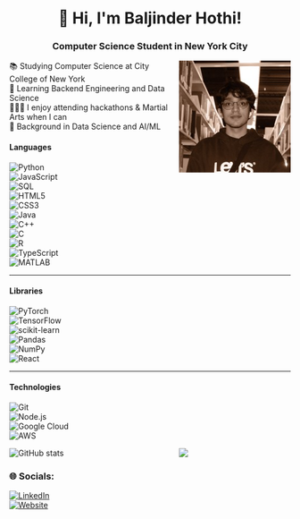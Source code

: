 <h1 align="center">👋 Hi, I'm Baljinder Hothi!</h1>
<h3 align="center">Computer Science Student in New York City</h3>
<img align="right" alt="coding" width="200" src="./baljinder.jpeg">

📚 Studying Computer Science at City College of New York <br>
💭 Learning Backend Engineering and Data Science <br> 
🧑🏽‍💻 I enjoy attending hackathons & Martial Arts when I can <br>
🧠 Background in Data Science and AI/ML 


#### **Languages**  
![Python](https://img.shields.io/badge/python-3670A0?style=for-the-badge&logo=python&logoColor=ffdd54)  
![JavaScript](https://img.shields.io/badge/javascript-%23323330.svg?style=for-the-badge&logo=javascript&logoColor=%23F7DF1E)  
![SQL](https://img.shields.io/badge/sql-%2300f.svg?style=for-the-badge&logo=MicrosoftSQLServer&logoColor=white)  
![HTML5](https://img.shields.io/badge/html5-%23E34F26.svg?style=for-the-badge&logo=html5&logoColor=white)  
![CSS3](https://img.shields.io/badge/css3-%231572B6.svg?style=for-the-badge&logo=css3&logoColor=white)  
![Java](https://img.shields.io/badge/java-%23ED8B00.svg?style=for-the-badge&logo=openjdk&logoColor=white)  
![C++](https://img.shields.io/badge/C%2B%2B-%2300599C.svg?style=for-the-badge&logo=c%2B%2B&logoColor=white)  
![C](https://img.shields.io/badge/c-%2300599C.svg?style=for-the-badge&logo=c&logoColor=white)  
![R](https://img.shields.io/badge/R-%23276DC3.svg?style=for-the-badge&logo=r&logoColor=white)  
![TypeScript](https://img.shields.io/badge/typescript-%23007ACC.svg?style=for-the-badge&logo=typescript&logoColor=white)  
![MATLAB](https://img.shields.io/badge/matlab-%23FF9200.svg?style=for-the-badge&logo=mathworks&logoColor=white)  

---

#### **Libraries**  
![PyTorch](https://img.shields.io/badge/pytorch-%23EE4C2C.svg?style=for-the-badge&logo=pytorch&logoColor=white)  
![TensorFlow](https://img.shields.io/badge/tensorflow-%23FF6F00.svg?style=for-the-badge&logo=tensorflow&logoColor=white)  
![scikit-learn](https://img.shields.io/badge/scikit--learn-%23F7931E.svg?style=for-the-badge&logo=scikit-learn&logoColor=white)  
![Pandas](https://img.shields.io/badge/pandas-%23150458.svg?style=for-the-badge&logo=pandas&logoColor=white)  
![NumPy](https://img.shields.io/badge/numpy-%23013243.svg?style=for-the-badge&logo=numpy&logoColor=white)  
![React](https://img.shields.io/badge/react-%2300D8FF.svg?style=for-the-badge&logo=react&logoColor=white)  

---

#### **Technologies**  
![Git](https://img.shields.io/badge/git-%23F05033.svg?style=for-the-badge&logo=git&logoColor=white)  
![Node.js](https://img.shields.io/badge/Node.js-%23339933.svg?style=for-the-badge&logo=node.js&logoColor=white)  
![Google Cloud](https://img.shields.io/badge/google_cloud-%234285F4.svg?style=for-the-badge&logo=google-cloud&logoColor=white)  
![AWS](https://img.shields.io/badge/aws-%23FF9900.svg?style=for-the-badge&logo=amazon-aws&logoColor=white)  


<img align="right" src="https://user-images.githubusercontent.com/5713670/87202985-820dcb80-c2b6-11ea-9f56-7ec461c497c3.gif" width="200">

![GitHub stats](https://github-readme-stats.vercel.app/api?username=BaljinderHothi&theme=gotham&show_icons=true&count_private=true&hide_title=true&hide_border=true)

### 🌐 Socials:
[![LinkedIn](https://img.shields.io/badge/LinkedIn-%230077B5.svg?logo=linkedin&logoColor=white)](https://www.linkedin.com/in/baljinder-hothi)  
[![Website](https://img.shields.io/badge/Website-%2312100E.svg?logo=github&logoColor=white)](https://baljinderhothi.github.io)

